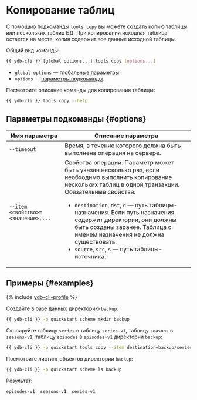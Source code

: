 # Копирование таблиц

С помощью подкоманды `tools copy` вы можете создать копию таблицы или нескольких таблиц БД. При копировании исходная таблица остается на месте, копия содержит все данные исходной таблицы.

Общий вид команды:

```bash
{{ ydb-cli }} [global options...] tools copy [options...]
```

* `global options` — [глобальные параметры](commands/global-options.md).
* `options` — [параметры подкоманды](#options).

Посмотрите описание команды для копирования таблицы:

```bash
{{ ydb-cli }} tools copy --help
```

## Параметры подкоманды {#options}

Имя параметра | Описание параметра
---|---
`--timeout` | Время, в течение которого должна быть выполнена операция на сервере.
`--item <свойство>=<значение>,...` | Свойства операции. Параметр может быть указан несколько раз, если необходимо выполнить копирование нескольких таблиц в одной транзакции.<br/>Обязательные свойства:<ul><li>`destination`, `dst`, `d` —  путь таблицы-назначения. Если путь назначения содержит директории, они должны быть созданы заранее. Таблица с именем назначения не должна существовать.</li><li>`source`, `src`, `s` — путь таблицы-источника.</li></ul>

## Примеры {#examples}

{% include [ydb-cli-profile](../../_includes/ydb-cli-profile.md) %}

Создайте в базе данных директорию `backup`:

```bash
{{ ydb-cli }} -p quickstart scheme mkdir backup
```

Скопируйте таблицу `series` в таблицу `series-v1`, таблицу `seasons` в `seasons-v1`, таблицу `episodes` в `episodes-v1` директории `backup`:

```bash
{{ ydb-cli }} -p quickstart tools copy --item destination=backup/series-v1,source=series --item destination=backup/seasons-v1,source=seasons --item destination=backup/episodes-v1,source=episodes
```

Посмотрите листинг объектов директории `backup`:

```bash
{{ ydb-cli }} -p quickstart scheme ls backup
```

Результат:

```text
episodes-v1  seasons-v1  series-v1
```
